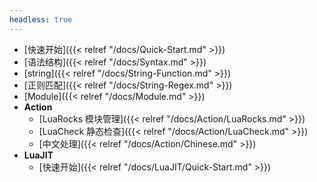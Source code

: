 ```yaml
---
headless: true
---
```


- [快速开始]({{< relref "/docs/Quick-Start.md" >}})
- [语法结构]({{< relref "/docs/Syntax.md" >}})
- [string]({{< relref "/docs/String-Function.md" >}})
- [正则匹配]({{< relref "/docs/String-Regex.md" >}})
- [Module]({{< relref "/docs/Module.md" >}})
- **Action**
  - [LuaRocks 模块管理]({{< relref "/docs/Action/LuaRocks.md" >}})
  - [LuaCheck 静态检查]({{< relref "/docs/Action/LuaCheck.md" >}})
  - [中文处理]({{< relref "/docs/Action/Chinese.md" >}})
- **LuaJIT**
  - [快速开始]({{< relref "/docs/LuaJIT/Quick-Start.md" >}})

